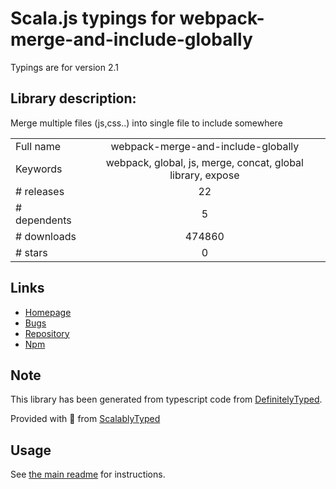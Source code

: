 
# Scala.js typings for webpack-merge-and-include-globally

Typings are for version 2.1

## Library description:
Merge multiple files (js,css..) into single file to include somewhere

|                    |                 |
| ------------------ | :-------------: |
| Full name          | webpack-merge-and-include-globally |
| Keywords           | webpack, global, js, merge, concat, global library, expose |
| # releases         | 22 |
| # dependents       | 5 |
| # downloads        | 474860 |
| # stars            | 0 |

## Links
- [Homepage](https://github.com/markshapiro/webpack-merge-and-include-globally#readme)
- [Bugs](https://github.com/markshapiro/webpack-merge-and-include-globally/issues)
- [Repository](https://github.com/markshapiro/webpack-merge-and-include-globally)
- [Npm](https://www.npmjs.com/package/webpack-merge-and-include-globally)
    


## Note
This library has been generated from typescript code from [DefinitelyTyped](https://definitelytyped.org).

Provided with :purple_heart: from [ScalablyTyped](https://github.com/oyvindberg/ScalablyTyped)

## Usage
See [the main readme](../../readme.md) for instructions.


